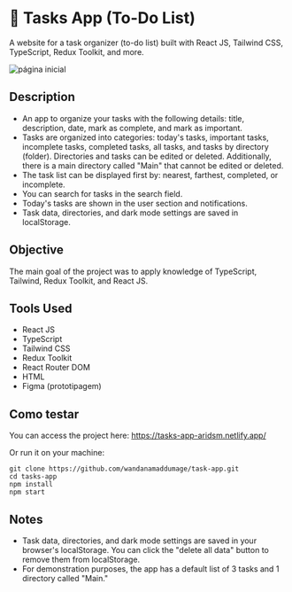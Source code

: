 # 📅 Tasks App (To-Do List)

A website for a task organizer (to-do list) built with React JS, Tailwind CSS, TypeScript, Redux Toolkit, and more.

![página inicial](https://github.com/aridsm/tasks-app/blob/master/public/To-Do%20List%20_%20All%20tasks.png)

## Description

- An app to organize your tasks with the following details: title, description, date, mark as complete, and mark as important.
- Tasks are organized into categories: today's tasks, important tasks, incomplete tasks, completed tasks, all tasks, and tasks by directory (folder). Directories and tasks can be edited or deleted. Additionally, there is a main directory called "Main" that cannot be edited or deleted.
- The task list can be displayed first by: nearest, farthest, completed, or incomplete.
- You can search for tasks in the search field.
- Today's tasks are shown in the user section and notifications.
- Task data, directories, and dark mode settings are saved in localStorage.

## Objective

The main goal of the project was to apply knowledge of TypeScript, Tailwind, Redux Toolkit, and React JS.

## Tools Used

- React JS
- TypeScript
- Tailwind CSS
- Redux Toolkit
- React Router DOM
- HTML
- Figma (prototipagem)

## Como testar

You can access the project here: https://tasks-app-aridsm.netlify.app/

Or run it on your machine:

```
git clone https://github.com/wandanamaddumage/task-app.git
cd tasks-app
npm install
npm start
```

## Notes

- Task data, directories, and dark mode settings are saved in your browser's localStorage. You can click the "delete all data" button to remove them from localStorage.
- For demonstration purposes, the app has a default list of 3 tasks and 1 directory called "Main."
